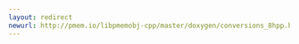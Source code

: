 ```yaml
---
layout: redirect
newurl: http://pmem.io/libpmemobj-cpp/master/doxygen/conversions_8hpp.html
---
```

